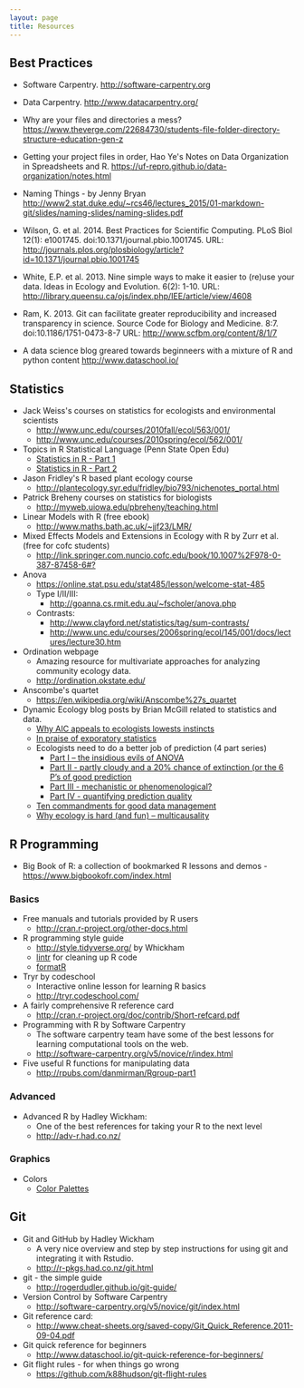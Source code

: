 ```yaml
---
layout: page
title: Resources
---
```


## Best Practices
* Software Carpentry. <http://software-carpentry.org>

* Data Carpentry. <http://www.datacarpentry.org/>

* Why are your files and directories a mess? <https://www.theverge.com/22684730/students-file-folder-directory-structure-education-gen-z>

* Getting your project files in order, Hao Ye's Notes on Data Organization in
Spreadsheets and R. <https://uf-repro.github.io/data-organization/notes.html>

* Naming Things - by Jenny Bryan <http://www2.stat.duke.edu/~rcs46/lectures_2015/01-markdown-git/slides/naming-slides/naming-slides.pdf>

* Wilson, G. et al. 2014. Best Practices for Scientific Computing. PLoS Biol
12(1): e1001745. doi:10.1371/journal.pbio.1001745. URL: <http://journals.plos.org/plosbiology/article?id=10.1371/journal.pbio.1001745>

* White, E.P. et al. 2013. Nine simple ways to make it easier to (re)use your
data. Ideas in Ecology and Evolution. 6(2): 1-10. URL: <http://library.queensu.ca/ojs/index.php/IEE/article/view/4608>

* Ram, K. 2013. Git can facilitate greater reproducibility and increased
transparency in science. Source Code for Biology and Medicine. 8:7.
doi:10.1186/1751-0473-8-7 URL: <http://www.scfbm.org/content/8/1/7>

* A data science blog greared towards beginneers with a mixture of R and python
content <http://www.dataschool.io/>

## Statistics
* Jack Weiss's courses on statistics for ecologists and environmental scientists
    - <http://www.unc.edu/courses/2010fall/ecol/563/001/>
    - <http://www.unc.edu/courses/2010spring/ecol/562/001/>
* Topics in R Statistical Language (Penn State Open Edu)
    - [Statistics in R - Part 1](https://online.stat.psu.edu/stat484/)
    - [Statistics in R - Part 2](https://online.stat.psu.edu/stat485/)
* Jason Fridley's R based plant ecology course
    - <http://plantecology.syr.edu/fridley/bio793/nichenotes_portal.html>
* Patrick Breheny courses on statistics for biologists
    - <http://myweb.uiowa.edu/pbreheny/teaching.html>
* Linear Models with R (free ebook)
    - <http://www.maths.bath.ac.uk/~jjf23/LMR/>
* Mixed Effects Models and Extensions in Ecology with R by Zurr et al. (free for cofc students)
    - <http://link.springer.com.nuncio.cofc.edu/book/10.1007%2F978-0-387-87458-6#?>
* Anova
    - <https://online.stat.psu.edu/stat485/lesson/welcome-stat-485>
    - Type I/II/III:
        - <http://goanna.cs.rmit.edu.au/~fscholer/anova.php>
    - Contrasts: 
        - <http://www.clayford.net/statistics/tag/sum-contrasts/> 
        - <http://www.unc.edu/courses/2006spring/ecol/145/001/docs/lectures/lecture30.htm> 
* Ordination webpage
    - Amazing resource for multivariate approaches for analyzing community
    ecology data. 
    - <http://ordination.okstate.edu/>
* Anscombe's quartet
    - <https://en.wikipedia.org/wiki/Anscombe%27s_quartet>
* Dynamic Ecology blog posts by Brian McGill related to statistics and data.
    - [Why AIC appeals to ecologists lowests instincts](https://dynamicecology.wordpress.com/2015/05/21/why-aic-appeals-to-ecologists-lowest-instincts/)
    - [In praise of exporatory statistics](https://dynamicecology.wordpress.com/2013/10/16/in-praise-of-exploratory-statistics/)
    - Ecologists need to do a better job of prediction (4 part series)
        - [Part I – the insidious evils of ANOVA](https://dynamicecology.wordpress.com/2012/11/27/ecologists-need-to-do-a-better-job-of-prediction-part-i-the-insidious-evils-of-anova/)
        - [Part II - partly cloudy and a 20% chance of extinction (or the 6 P’s of good prediction](https://dynamicecology.wordpress.com/2013/01/09/ecologists-need-to-do-a-better-job-of-prediction-part-ii-mechanism-vs-pattern/)
        - [Part III - mechanistic or phenomenological?](https://dynamicecology.wordpress.com/2013/02/21/ecologists-need-to-do-a-better-job-of-prediction-part-iii-the-need-for-data/)
        - [Part IV - quantifying prediction quality](https://dynamicecology.wordpress.com/2013/03/19/ecologists-need-to-do-a-better-job-of-prediction-part-iv-quantifying-prediction-quality/)
    - [Ten commandments for good data management](https://dynamicecology.wordpress.com/2016/08/22/ten-commandments-for-good-data-management)
    - [Why ecology is hard (and fun) – multicausality](https://dynamicecology.wordpress.com/2016/03/02/why-ecology-is-hard-and-fun-multicausality)

## R Programming

* Big Book of R: a collection of bookmarked R lessons and demos
    -<https://www.bigbookofr.com/index.html> 

### Basics
* Free manuals and tutorials provided by R users
    - <http://cran.r-project.org/other-docs.html>
* R programming style guide
    - <http://style.tidyverse.org/> by Whickham
    - [lintr](https://github.com/jimhester/lintr) for cleaning up R code
    - [formatR](https://yihui.name/formatr/) 
* Tryr by codeschool
    - Interactive online lesson for learning R basics
    - <http://tryr.codeschool.com/>
* A fairly comprehensive R reference card
    - <http://cran.r-project.org/doc/contrib/Short-refcard.pdf>
* Programming with R by Software Carpentry
    - The software carpentry team have some of the best lessons for learning
    computational tools on the web.
    - <http://software-carpentry.org/v5/novice/r/index.html>
* Five useful R functions for manipulating data
    - <http://rpubs.com/danmirman/Rgroup-part1>

### Advanced
* Advanced R by Hadley Wickham: 
    - One of the best references for taking your R to the next level
    - <http://adv-r.had.co.nz/>
    
### Graphics
* Colors
    - [Color Palettes](https://www.nceas.ucsb.edu/~frazier/RSpatialGuides/colorPaletteCheatsheet.pdf)

## Git
* Git and GitHub by Hadley Wickham
    - A very nice overview and step by step instructions for using git and 
    integrating it with Rstudio.
    - <http://r-pkgs.had.co.nz/git.html>
* git - the simple guide
    - <http://rogerdudler.github.io/git-guide/>
* Version Control by Software Carpentry
    - <http://software-carpentry.org/v5/novice/git/index.html>
* Git reference card: 
    - <http://www.cheat-sheets.org/saved-copy/Git_Quick_Reference.2011-09-04.pdf>
* Git quick reference for beginners
    - <http://www.dataschool.io/git-quick-reference-for-beginners/>
* Git flight rules - for when things go wrong
    - <https://github.com/k88hudson/git-flight-rules>

